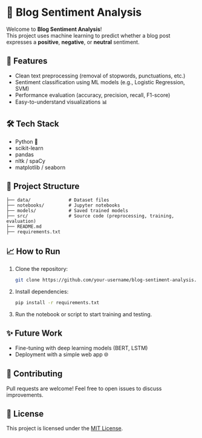 # 📝 Blog Sentiment Analysis

Welcome to **Blog Sentiment Analysis**!  
This project uses machine learning to predict whether a blog post expresses a **positive**, **negative**, or **neutral** sentiment.

## 🚀 Features
- Clean text preprocessing (removal of stopwords, punctuations, etc.)
- Sentiment classification using ML models (e.g., Logistic Regression, SVM)
- Performance evaluation (accuracy, precision, recall, F1-score)
- Easy-to-understand visualizations 📊

## 🛠️ Tech Stack
- Python 🐍
- scikit-learn
- pandas
- nltk / spaCy
- matplotlib / seaborn

## 📂 Project Structure
```
├── data/              # Dataset files
├── notebooks/         # Jupyter notebooks
├── models/            # Saved trained models
├── src/               # Source code (preprocessing, training, evaluation)
├── README.md
├── requirements.txt
```

## 📈 How to Run
1. Clone the repository:
   ```bash
   git clone https://github.com/your-username/blog-sentiment-analysis.git
   ```
2. Install dependencies:
   ```bash
   pip install -r requirements.txt
   ```
3. Run the notebook or script to start training and testing.

## ✨ Future Work
- Fine-tuning with deep learning models (BERT, LSTM)
- Deployment with a simple web app 🌐

## 🤝 Contributing
Pull requests are welcome! Feel free to open issues to discuss improvements.

## 📄 License
This project is licensed under the [MIT License](LICENSE).
